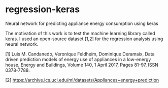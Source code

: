 # regression-keras
Neural network for predicting appliance energy consumption using keras

The motivation of this work is to test the machine learning library called keras. I used an open-source dataset [1,2] for the regression analysis using neural network.




[1] Luis M. Candanedo, Veronique Feldheim, Dominique Deramaix, Data driven prediction models of energy use of appliances in a low-energy house, Energy and Buildings, Volume 140, 1 April 2017, Pages 81-97, ISSN 0378-7788.

[2] https://archive.ics.uci.edu/ml/datasets/Appliances+energy+prediction
